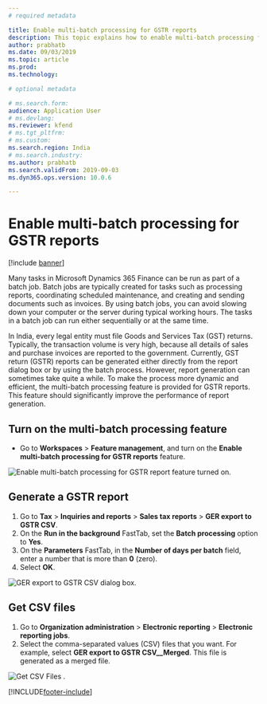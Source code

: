 ```yaml
---
# required metadata

title: Enable multi-batch processing for GSTR reports
description: This topic explains how to enable multi-batch processing for Goods and Services Tax return (GSTR) reports.
author: prabhatb
ms.date: 09/03/2019
ms.topic: article
ms.prod: 
ms.technology: 

# optional metadata

# ms.search.form: 
audience: Application User
# ms.devlang: 
ms.reviewer: kfend
# ms.tgt_pltfrm: 
# ms.custom: 
ms.search.region: India
# ms.search.industry: 
ms.author: prabhatb
ms.search.validFrom: 2019-09-03
ms.dyn365.ops.version: 10.0.6

---
```


# Enable multi-batch processing for GSTR reports

[!include [banner](../includes/banner.md)]

Many tasks in Microsoft Dynamics 365 Finance can be run as part of a batch job. Batch jobs are typically created for tasks such as processing reports, coordinating scheduled maintenance, and creating and sending documents such as invoices. By using batch jobs, you can avoid slowing down your computer or the server during typical working hours. The tasks in a batch job can run either sequentially or at the same time.

In India, every legal entity must file Goods and Services Tax (GST) returns. Typically, the transaction volume is very high, because all details of sales and purchase invoices are reported to the government. Currently, GST return (GSTR) reports can be generated either directly from the report dialog box or by using the batch process. However, report generation can sometimes take quite a while. To make the process more dynamic and efficient, the multi-batch processing feature is provided for GSTR reports. This feature should significantly improve the performance of report generation.

## Turn on the multi-batch processing feature

- Go to **Workspaces** \> **Feature management**, and turn on the **Enable multi-batch processing for GSTR reports** feature.

![Enable multi-batch processing for GSTR report feature turned on.](media/Multi-batchprocessing-001.png)

## Generate a GSTR report

1. Go to **Tax** \> **Inquiries and reports** \> **Sales tax reports** \> **GER export to GSTR CSV**.
2. On the **Run in the background** FastTab, set the **Batch processing** option to **Yes**.
3. On the **Parameters** FastTab, in the **Number of days per batch** field, enter a number that is more than **0** (zero).
4. Select **OK**.

![GER export to GSTR CSV dialog box.](media/Multi-batchprocessing-002.png)

## Get CSV files

1. Go to **Organization administration** \> **Electronic reporting** \> **Electronic reporting jobs**.
2. Select the comma-separated values (CSV) files that you want. For example, select **GER export to GSTR CSV\_\_Merged**. This file is generated as a merged file.

![Get CSV Files .](media/Multi-batchprocessing-003.png)


[!INCLUDE[footer-include](../../includes/footer-banner.md)]